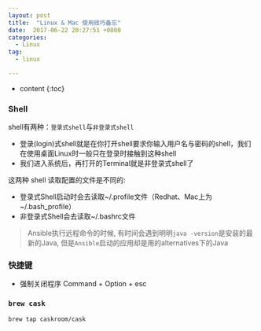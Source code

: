 ```yaml
---
layout: post
title:  "Linux & Mac 使用技巧备忘"
date:  2017-06-22 20:27:51 +0800
categories:
  - Linux
tag:
  - linux

---
```


* content
{:toc}


### Shell
shell有两种：`登录式shell`与`非登录式shell`
* 登录(login)式shell就是在你打开shell要求你输入用户名与密码的shell，我们在使用桌面Linux时一般只在登录时接触到这种shell
* 我们进入系统后，再打开的Terminal就是非登录式shell了

这两种 shell 读取配置的文件是不同的:
* 登录式Shell启动时会去读取~/.profile文件（Redhat、Mac上为 ~/.bash_profile）
* 非登录式Shell会去读取~/.bashrc文件

> Ansible执行远程命令的时候, 有时间会遇到明明`java -version`是安装的最新的Java, 但是`Ansible`启动的应用却是用的alternatives下的Java

### 快捷键
* 强制关闭程序 Command + Option + esc

### `brew cask`
`brew tap caskroom/cask`
